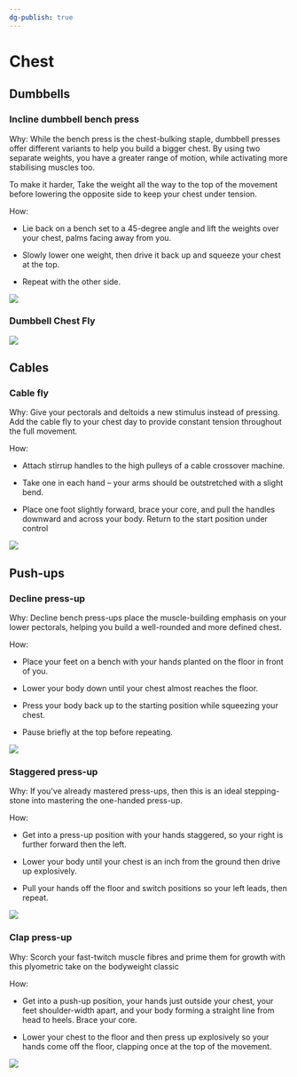 ```yaml
---
dg-publish: true
---
```

# Chest

## Dumbbells

### Incline dumbbell bench press

Why: While the bench press is the chest-bulking staple, dumbbell presses offer different variants to help you build a bigger chest. By using two separate weights, you have a greater range of motion, while activating more stabilising muscles too.

To make it harder, Take the weight all the way to the top of the movement before lowering the opposite side to keep your chest under tension.

How:

- Lie back on a bench set to a 45-degree angle and lift the weights over your chest, palms facing away from you.

- Slowly lower one weight, then drive it back up and squeeze your chest at the top.

- Repeat with the other side.

![](https://qph.cf2.quoracdn.net/main-qimg-82f93b581bb0c62999b5095f5e918479)

### Dumbbell Chest Fly

![](https://thumbs.gfycat.com/HarmoniousRichHorse-size_restricted.gif)

## Cables

### Cable fly

Why: Give your pectorals and deltoids a new stimulus instead of pressing. Add the cable fly to your chest day to provide constant tension throughout the full movement.

How:

- Attach stirrup handles to the high pulleys of a cable crossover machine.

- Take one in each hand – your arms should be outstretched with a slight bend.

- Place one foot slightly forward, brace your core, and pull the handles downward and across your body. Return to the start position under control

![](https://qph.cf2.quoracdn.net/main-qimg-8eaa2cd3f58324157aa88b26b76d178d)


## Push-ups


### Decline press-up

Why: Decline bench press-ups place the muscle-building emphasis on your lower pectorals, helping you build a well-rounded and more defined chest.

How:

- Place your feet on a bench with your hands planted on the floor in front of you.

- Lower your body down until your chest almost reaches the floor.

- Press your body back up to the starting position while squeezing your chest.

- Pause briefly at the top before repeating.

![](https://qph.cf2.quoracdn.net/main-qimg-b1072e39db4195d0d916137213ad3736)

### Staggered press-up

Why: If you've already mastered press-ups, then this is an ideal stepping-stone into mastering the one-handed press-up.

How:

- Get into a press-up position with your hands staggered, so your right is further forward then the left.

- Lower your body until your chest is an inch from the ground then drive up explosively.

- Pull your hands off the floor and switch positions so your left leads, then repeat.

![](https://qph.cf2.quoracdn.net/main-qimg-5f551c3fdac4712c3bf4bac789db0aff)

### Clap press-up

Why: Scorch your fast-twitch muscle fibres and prime them for growth with this plyometric take on the bodyweight classic

How:

- Get into a push-up position, your hands just outside your chest, your feet shoulder-width apart, and your body forming a straight line from head to heels. Brace your core.

- Lower your chest to the floor and then press up explosively so your hands come off the floor, clapping once at the top of the movement.

![](https://qph.cf2.quoracdn.net/main-qimg-508cffc38a0ab1179d2b8b069d54cc92)


